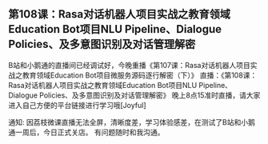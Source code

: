 ## 第108课：Rasa对话机器人项目实战之教育领域Education Bot项目NLU Pipeline、Dialogue Policies、及多意图识别及对话管理解密
B站和小鹅通的直播间已经调试好，今晚重播《第107课：Rasa对话机器人项目实战之教育领域Education Bot项目微服务源码逐行解密（下）》
直播：《第108课：Rasa对话机器人项目实战之教育领域Education Bot项目NLU Pipeline、Dialogue Policies、及多意图识别及对话管理解密》
晚上8点15准时直播，请大家进入自己方便的平台链接进行学习哦[Joyful]


通知:
因荔枝微课直播无法全屏，清晰度差，学习体验感差，在测试了B站和小鹅通一周后，今日正式关店。
有问题随时和我沟通。
